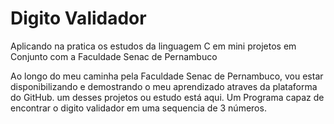 # Digito Validador
Aplicando na pratica os estudos da linguagem C em mini projetos em Conjunto com a Faculdade Senac de Pernambuco 


Ao longo do meu caminha pela Faculdade Senac de Pernambuco, vou estar disponibilizando e demostrando o meu aprendizado atraves da plataforma do GitHub.
um desses projetos ou estudo está aqui. Um Programa capaz de encontrar o digito validador em uma sequencia de 3 números.
